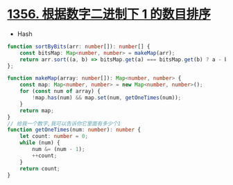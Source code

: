 # [1356. 根据数字二进制下 1 的数目排序](https://leetcode-cn.com/problems/sort-integers-by-the-number-of-1-bits/)

- Hash

```ts
function sortByBits(arr: number[]): number[] {
    const bitsMap: Map<number, number> = makeMap(arr);
    return arr.sort((a, b) => bitsMap.get(a) === bitsMap.get(b) ? a - b : bitsMap.get(a) - bitsMap.get(b));
};

function makeMap(array: number[]): Map<number, number> {
    const map: Map<number, number> = new Map<number, number>();
    for (const num of array) {
        !map.has(num) && map.set(num, getOneTimes(num));
    }
    return map;
}
// 给我一个数字,我可以告诉你它里面有多少个1
function getOneTimes(num: number): number {
    let count: number = 0;
    while (num) {
        num &= (num - 1);
        ++count;
    }
    return count;
}
```
